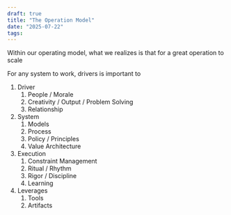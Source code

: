 ```yaml
---
draft: true
title: "The Operation Model"
date: "2025-07-22"
tags: 
---
```

Within our operating model, what we realizes is that for a great operation to scale 

For any system to work, drivers is important to 


1. Driver
	1. People / Morale
	2. Creativity / Output / Problem Solving
	3. Relationship
2. System
	1. Models
	2. Process
	3. Policy / Principles
	4. Value Architecture
3. Execution
	1. Constraint Management
	2. Ritual / Rhythm
	3. Rigor / Discipline
	4. Learning
4. Leverages
	1. Tools
	2. Artifacts